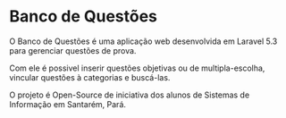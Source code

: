 # Banco de Questões

O Banco de Questões é uma aplicação web desenvolvida em Laravel 5.3 para gerenciar questões de prova.

Com ele é possivel inserir questões objetivas ou de multipla-escolha, vincular questões à categorias e buscá-las.

O projeto é Open-Source de iniciativa dos alunos de Sistemas de Informação em Santarém, Pará.


